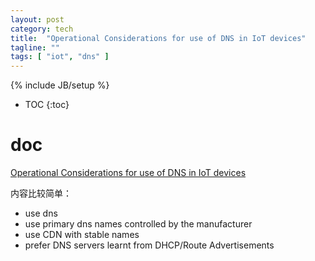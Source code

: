 ```yaml
---
layout: post
category: tech
title:  "Operational Considerations for use of DNS in IoT devices"
tagline: ""
tags: [ "iot", "dns" ] 
---
```

{% include JB/setup %}

* TOC
{:toc}

# doc

[Operational Considerations for use of DNS in IoT devices](https://datatracker.ietf.org/doc/draft-ietf-opsawg-mud-iot-dns-considerations)

内容比较简单：
- use dns
- use primary dns names controlled by the manufacturer
- use CDN with stable names
- prefer DNS servers learnt from DHCP/Route Advertisements


